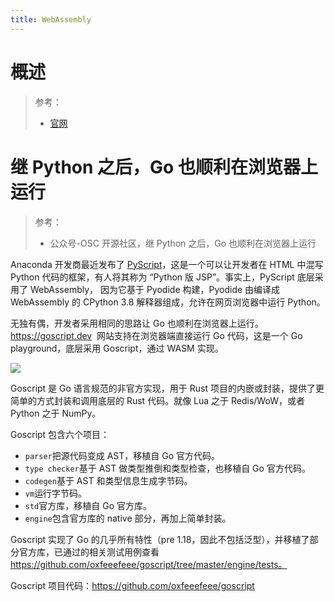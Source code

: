 ```yaml
---
title: WebAssembly
---
```


# 概述

> 参考：
> - [官网](https://webassembly.org/)

# 继 Python 之后，Go 也顺利在浏览器上运行

> 参考：
> - 公众号-OSC 开源社区，继 Python 之后，Go 也顺利在浏览器上运行

Anaconda 开发商最近发布了 [PyScript](http://mp.weixin.qq.com/s?__biz=MjM5NzM0MjcyMQ==&mid=2650144570&idx=1&sn=e0bce6b9f78f6b24418aba0b5cdd4c8f&chksm=beda245489adad42c2f53106e9c949f033ccddfdeeccabf9db9534a6774cbe338175c15d4505&scene=21#wechat_redirect)，这是一个可以让开发者在 HTML 中混写 Python 代码的框架，有人将其称为 “Python 版 JSP”。事实上，PyScript 底层采用了 WebAssembly， 因为它基于 Pyodide 构建，Pyodide 由编译成 WebAssembly 的 CPython 3.8 解释器组成，允许在网页浏览器中运行 Python。

无独有偶，开发者采用相同的思路让 Go 也顺利在浏览器上运行。<https://goscript.dev>  网站支持在浏览器端直接运行 Go 代码，这是一个 Go playground，底层采用 Goscript，通过 WASM 实现。

![](https://notes-learning.oss-cn-beijing.aliyuncs.com/smwgcm/1652665930491-5aeffc9f-4d14-4512-a81d-338d42d8420b.png)

Goscript 是 Go 语言规范的非官方实现，用于 Rust 项目的内嵌或封装，提供了更简单的方式封装和调用底层的 Rust 代码。就像 Lua 之于 Redis/WoW，或者 Python 之于 NumPy。

Goscript 包含六个项目：

- `parser`把源代码变成 AST，移植自 Go 官方代码。
- `type checker`基于 AST 做类型推倒和类型检查，也移植自 Go 官方代码。
- `codegen`基于 AST 和类型信息生成字节码。
- `vm`运行字节码。
- `std`官方库，移植自 Go 官方库。
- `engine`包含官方库的 native 部分，再加上简单封装。

Goscript 实现了 Go 的几乎所有特性（pre 1.18，因此不包括泛型），并移植了部分官方库，已通过的相关测试用例查看 https://github.com/oxfeeefeee/goscript/tree/master/engine/tests。

Goscript 项目代码：<https://github.com/oxfeeefeee/goscript>
